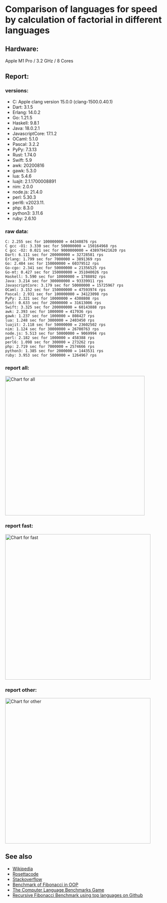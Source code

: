 Comparison of languages for speed by calculation of factorial in different languages
====================================================================================

Hardware:
---------
Apple M1 Pro / 3.2 GHz / 8 Cores


Report:
-------
### versions:

  * C: Apple clang version 15.0.0 (clang-1500.0.40.1)
  * Dart: 3.1.5
  * Erlang: 14.0.2
  * Go: 1.21.5
  * Haskell: 9.8.1
  * Java: 18.0.2.1
  * JavascriptCore: 17.1.2
  * OCaml: 5.1.0
  * Pascal: 3.2.2
  * PyPy: 7.3.13
  * Rust: 1.74.0
  * Swift: 5.9
  * awk: 20200816
  * gawk: 5.3.0
  * lua: 5.4.6
  * luajit: 2.1.1700008891
  * nim: 2.0.0
  * node.js: 21.4.0
  * perl: 5.30.3
  * perl6:  v2023.11.
  * php: 8.3.0
  * python3: 3.11.6
  * ruby: 2.6.10


### raw data:

    C: 2.255 sec for 100000000 = 44340876 rps
    C gcc -O1: 3.330 sec for 500000000 = 150164968 rps
    C gcc -O2: 0.021 sec for 9000000000 = 438979421620 rps
    Dart: 6.111 sec for 200000000 = 32728581 rps
    Erlang: 1.799 sec for 7000000 = 3891369 rps
    Go: 2.484 sec for 150000000 = 60379512 rps
    Go-cgo: 2.341 sec for 50000000 = 21356525 rps
    Go-mt: 0.427 sec for 150000000 = 351040026 rps
    Haskell: 5.590 sec for 10000000 = 1788892 rps
    Java: 3.214 sec for 300000000 = 93339911 rps
    JavascriptCore: 3.179 sec for 50000000 = 15725967 rps
    OCaml: 3.152 sec for 150000000 = 47593974 rps
    Pascal: 2.931 sec for 100000000 = 34123098 rps
    PyPy: 2.321 sec for 10000000 = 4308808 rps
    Rust: 0.633 sec for 20000000 = 31613006 rps
    Swift: 3.325 sec for 200000000 = 60143888 rps
    awk: 2.393 sec for 1000000 = 417936 rps
    gawk: 1.237 sec for 1000000 = 808427 rps
    lua: 1.248 sec for 3000000 = 2403450 rps
    luajit: 2.118 sec for 50000000 = 23602502 rps
    nim: 1.124 sec for 30000000 = 26700763 rps
    node.js: 5.513 sec for 50000000 = 9069994 rps
    perl: 2.182 sec for 1000000 = 458388 rps
    perl6: 1.098 sec for 300000 = 273262 rps
    php: 2.719 sec for 7000000 = 2574666 rps
    python3: 1.385 sec for 2000000 = 1443531 rps
    ruby: 3.953 sec for 5000000 = 1264967 rps


### report all:

<img alt="Chart for all" width="447" src="https://chart.googleapis.com/chart?cht=bhs&chs=671x447&chd=t%3A351040026%2C150164968%2C93339911%2C60379511%2C60143887%2C47593973%2C44340875%2C34123097%2C32728580%2C31613006%2C26700762%2C23602501%2C21356525%2C15725966%2C9069994%2C4308807%2C3891369%2C2574666%2C2403450%2C1788892%2C1443531%2C1264967%2C808426%2C458388%2C417936&chco=4d89f9&chbh=12&chds=0,351040026.285877&chxt=x,y,r&chxl=1%3A%7Cawk%7Cperl%7Cgawk%7Cruby%7Cpython3%7CHaskell%7Clua%7Cphp%7CErlang%7CPyPy%7Cnode.js%7CJavascriptCore%7CGo-cgo%7Cluajit%7Cnim%7CRust%7CDart%7CPascal%7CC%7COCaml%7CSwift%7CGo%7CJava%7CC%20gcc%20-O1%7CGo-mt%7C2%3A%7C417936%20rps%7C458388%20rps%7C808426%20rps%7C1264967%20rps%7C1443531%20rps%7C1788892%20rps%7C2403450%20rps%7C2574666%20rps%7C3891369%20rps%7C4308807%20rps%7C9069994%20rps%7C15725966%20rps%7C21356525%20rps%7C23602501%20rps%7C26700762%20rps%7C31613006%20rps%7C32728580%20rps%7C34123097%20rps%7C44340875%20rps%7C47593973%20rps%7C60143887%20rps%7C60379511%20rps%7C93339911%20rps%7C150164968%20rps%7C351040026%20rps%7C0%3A%7C0%20%25%7C10%20%25%7C20%20%25%7C30%20%25%7C40%20%25%7C50%20%25%7C60%20%25%7C70%20%25%7C80%20%25%7C90%20%25%7C100%20%25">

### report fast:

<img alt="Chart for fast" width="466" src="https://chart.googleapis.com/chart?cht=bhs&chs=700x277&chd=t%3A351040026%2C150164968%2C93339911%2C60379511%2C60143887%2C47593973%2C44340875%2C34123097%2C32728580%2C31613006%2C26700762%2C23602501%2C21356525%2C15725966%2C9069994&chco=4d89f9&chbh=12&chds=0,351040026.285877&chxt=x,y,r&chxl=1%3A%7Cnode.js%7CJavascriptCore%7CGo-cgo%7Cluajit%7Cnim%7CRust%7CDart%7CPascal%7CC%7COCaml%7CSwift%7CGo%7CJava%7CC%20gcc%20-O1%7CGo-mt%7C2%3A%7C9069994%20rps%7C15725966%20rps%7C21356525%20rps%7C23602501%20rps%7C26700762%20rps%7C31613006%20rps%7C32728580%20rps%7C34123097%20rps%7C44340875%20rps%7C47593973%20rps%7C60143887%20rps%7C60379511%20rps%7C93339911%20rps%7C150164968%20rps%7C351040026%20rps%7C0%3A%7C0%20%25%7C10%20%25%7C20%20%25%7C30%20%25%7C40%20%25%7C50%20%25%7C60%20%25%7C70%20%25%7C80%20%25%7C90%20%25%7C100%20%25">

### report other:

<img alt="Chart for other" width="466" src="https://chart.googleapis.com/chart?cht=bhs&chs=700x192&chd=t%3A4308807%2C3891369%2C2574666%2C2403450%2C1788892%2C1443531%2C1264967%2C808426%2C458388%2C417936&chco=4d89f9&chbh=12&chds=0,4308807.95750654&chxt=x,y,r&chxl=1%3A%7Cawk%7Cperl%7Cgawk%7Cruby%7Cpython3%7CHaskell%7Clua%7Cphp%7CErlang%7CPyPy%7C2%3A%7C417936%20rps%7C458388%20rps%7C808426%20rps%7C1264967%20rps%7C1443531%20rps%7C1788892%20rps%7C2403450%20rps%7C2574666%20rps%7C3891369%20rps%7C4308807%20rps%7C0%3A%7C0%20%25%7C10%20%25%7C20%20%25%7C30%20%25%7C40%20%25%7C50%20%25%7C60%20%25%7C70%20%25%7C80%20%25%7C90%20%25%7C100%20%25">



See also
--------

  * [Wikipedia](http://en.wikipedia.org/wiki/Factorial)
  * [Rosettacode](http://rosettacode.org/wiki/Factorial)
  * [Stackoverflow](http://stackoverflow.com/questions/23930/factorial-algorithms-in-different-languages)
  * [Benchmark of Fibonacci in OOP](https://github.com/Balancer/benchmarks-fib-obj)
  * [The Computer Language Benchmarks Game](http://benchmarksgame.alioth.debian.org)
  * [Recursive Fibonacci Benchmark using top languages on Github](https://github.com/drujensen/fib)
